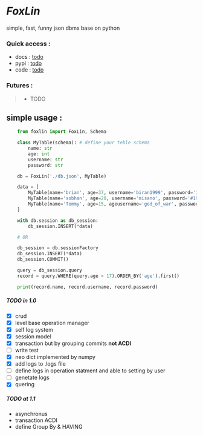 # **_FoxLin_**
simple, fast, funny json dbms base on python

### Quick access :
 - docs : [todo]()
 - pypi : [todo]()
 - code : [todo]()


### Futures :
>   - TODO


## simple usage : 
```Python
    from foxlin import FoxLin, Schema

    class MyTable(schema): # define your teble schema
        name: str
        age: int
        username: str
        password: str

    db = FoxLin('./db.json', MyTable)

    data = [
        MyTable(name='brian', age=37, username='biran1999', password='123456789')
        MyTable(name='sobhan', age=20, username='misano', password='#197382645#'),
        MyTable(name='Tommy', age=15, ageusername='god_of_war', password='123QWEasdZXC')
    ]

    with db.session as db_session:
        db_session.INSERT(*data)

    # OR 

    db_session = db.sessionFactory
    db_session.INSERT(*data)
    db_session.COMMIT()

    query = db_session.query
    record = query.WHERE(query.age > 17).ORDER_BY('age').first()

    print(record.name, record.username, record.password)
```

##### TODO in 1.0
- [x] crud
- [x] level base operation manager
- [x] self log system
- [x] session model
- [x] transaction but by grouping commits **not ACDI**
- [ ] write test
- [x] neo dict implemented by numpy
- [x] add logs to .logs file
- [ ] define logs in operation statment and able to setting by user
- [ ] genetate logs
- [x] quering

##### TODO at 1.1
- asynchronus
- transaction ACDI
- define Group By & HAVING
